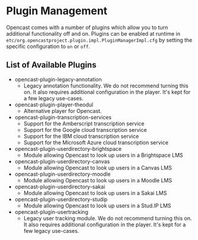 Plugin Management
=================

Opencast comes with a number of plugins which allow you to turn additional functionality off and on.
Plugins can be enabled at runtime in `etc/org.opencastproject.plugin.impl.PluginManagerImpl.cfg` by setting the specific
configuration to `on` or `off`.

List of Available Plugins
-------------------------

- opencast-plugin-legacy-annotation
    - Legacy annotation functionality. We do not recommend turning this on. It also requires additional configuration in
      the player. It's kept for a few legacy use-cases.
- opencast-plugin-player-theodul
    - Alternative player for Opencast.
- opencast-plugin-transcription-services
    - Support for the Amberscript transcription service
    - Support for the Google cloud transcription service
    - Support for the IBM cloud transcription service
    - Support for the Microsoft Azure cloud transcription service
- opencast-plugin-userdirectory-brightspace
    - Module allowing Opencast to look up users in a Brightspace LMS
- opencast-plugin-userdirectory-canvas
    - Module allowing Opencast to look up users in a Canvas LMS
- opencast-plugin-userdirectory-moodle
    - Module allowing Opencast to look up users in a Moodle LMS
- opencast-plugin-userdirectory-sakai
    - Module allowing Opencast to look up users in a Sakai LMS
- opencast-plugin-userdirectory-studip
    - Module allowing Opencast to look up users in a Stud.IP LMS
- opencast-plugin-usertracking
    - Legacy user tracking module. We do not recommend turning this on. It also requires additional configuration in
      the player. It's kept for a few legacy use-cases.
